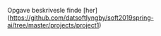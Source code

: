 

Opgave beskrivesle finde [her] (https://github.com/datsoftlyngby/soft2019spring-ai/tree/master/projects/project1)
